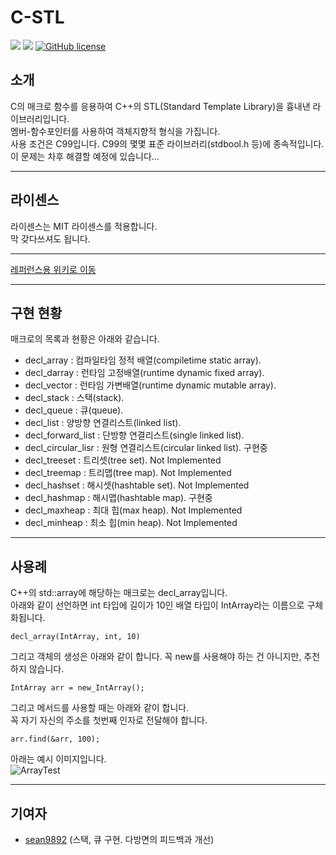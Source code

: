 # C-STL  
  
![](https://img.shields.io/badge/language-C-red) ![](https://img.shields.io/badge/version-0.1.0-brightgreen) [![GitHub license](https://img.shields.io/badge/license-MIT-blue.svg)](https://github.com/myyrakle/C-STL/blob/master/LICENSE)  
  
## 소개
C의 매크로 함수를 응용하여 C++의 STL(Standard Template Library)을 흉내낸 라이브러리입니다.  
멤버-함수포인터를 사용하여 객체지향적 형식을 가집니다.  
사용 조건은 C99입니다. C99의 몇몇 표준 라이브러리(stdbool.h 등)에 종속적입니다. 이 문제는 차후 해결할 예정에 있습니다...
  
***  
  
## 라이센스
  
라이센스는 MIT 라이센스를 적용합니다.  
막 갖다쓰셔도 됩니다.  
  
***  
  
[레퍼런스용 위키로 이동](https://github.com/myyrakle/C-STL/wiki)  
  
***  
  
## 구현 현황  
  
매크로의 목록과 현황은 아래와 같습니다.  
- decl_array : 컴파일타임 정적 배열(compiletime static array).   
- decl_darray : 런타임 고정배열(runtime dynamic fixed array).    
- decl_vector : 런타임 가변배열(runtime dynamic mutable array).   
- decl_stack : 스택(stack).   
- decl_queue : 큐(queue).   
- decl_list : 양방향 연결리스트(linked list).  
- decl_forward_list : 단방향 연결리스트(single linked list).  
- decl_circular_lisr : 원형 연결리스트(circular linked list). 구현중
- decl_treeset : 트리셋(tree set). Not Implemented  
- decl_treemap : 트리맵(tree map). Not Implemented  
- decl_hashset : 해시셋(hashtable set). Not Implemented  
- decl_hashmap : 해시맵(hashtable map). 구현중  
- decl_maxheap : 최대 힙(max heap). Not Implemented  
- decl_minheap : 최소 힙(min heap). Not Implemented  
  
***  

## 사용례
  
C++의 std::array에 해당하는 매크로는 decl_array입니다.  
아래와 같이 선언하면 int 타입에 길이가 10인 배열 타입이 IntArray라는 이름으로 구체화됩니다.  
```
decl_array(IntArray, int, 10)
```
  
  
그리고 객체의 생성은 아래와 같이 합니다. 꼭 new를 사용해야 하는 건 아니지만, 추천하지 않습니다.  
```
IntArray arr = new_IntArray();
```
  
  
그리고 메서드를 사용할 때는 아래와 같이 합니다.  
꼭 자기 자신의 주소를 첫번째 인자로 전달해야 합니다.
```
arr.find(&arr, 100);
```
  
  
아래는 예시 이미지입니다.  
![ArrayTest](./image/ArraySimpleTest.png)
***  
  
## 기여자  
- [sean9892](https://github.com/sean9892) (스택, 큐 구현. 다방면의 피드백과 개선)
